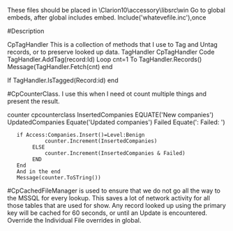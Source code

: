 These files should be placed in \Clarion10\accessory\libsrc\win
Go to global embeds, after global includes embed.
Include('whatevefile.inc'),once

#Description

CpTagHandler
This is a collection of methods that I use to Tag and Untag records, or to preserve looked up data.
TagHandler CpTagHandler
Code
 TagHandler.AddTag(record:Id)
 Loop cnt=1 To TagHandler.Records()
    Message(TagHandler.Fetch(cnt)
 end
 
 If TagHandler.IsTagged(Record:id)
 end
  
 


#CpCounterClass.
I use this when I need ot count multiple things and present the result.

counter                     cpcounterclass
InsertedCompanies           EQUATE('New companies')
UpdatedCompanies            Equate('Updated companies')
Failed                      Equate(': Failed: ')
    
       if Access:Companies.Insert()=Level:Benign
                counter.Increment(InsertedCompanies)
            ELSE
                counter.Increment(InsertedCompanies & Failed)
            END
       End
       And in the end
       Message(counter.ToSTring())
    
#CpCachedFileManager 
is used to ensure that we do not go all the way to the MSSQL for every lookup. This saves a lot of network activity for all those tables that are used for show.
Any record looked up using the primary key will be cached for 60 seconds, or until an Update is encountered. 
Override the Individual File overrides in global.
